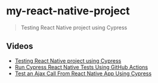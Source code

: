 # my-react-native-project
> Testing React Native project using Cypress


## Videos

- [Testing React Native project using Cypress](https://youtu.be/m0dAL83rnRc)
- [Run Cypress React Native Tests Using GitHub Actions](https://youtu.be/nZnnqX6nMdI)
- [Test an Ajax Call From React Native App Using Cypress](https://youtu.be/ChzzKbpXl9w)
